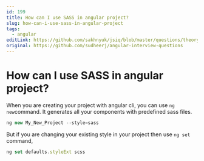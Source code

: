 ```yaml
---
id: 199
title: How can I use SASS in angular project?
slug: how-can-i-use-sass-in-angular-project
tags:
  - angular
editLink: https://github.com/sakhnyuk/jsiq/blob/master/questions/theory/angular/199.md
original: https://github.com/sudheerj/angular-interview-questions
---
```


# How can I use SASS in angular project?

When you are creating your project with angular cli, you can use `ng new`command. It generates all your components with predefined sass files.

```javascript
ng new My_New_Project --style=sass
```

But if you are changing your existing style in your project then use `ng set` command,

```javascript
ng set defaults.styleExt scss
```
